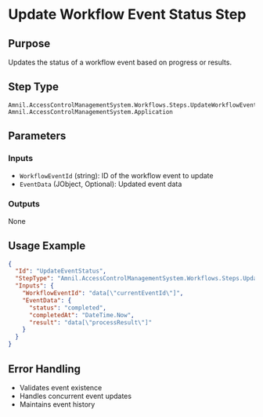 # Update Workflow Event Status Step

## Purpose
Updates the status of a workflow event based on progress or results.

## Step Type
```
Amnil.AccessControlManagementSystem.Workflows.Steps.UpdateWorkflowEventStatusStep, Amnil.AccessControlManagementSystem.Application
```

## Parameters

### Inputs
- `WorkflowEventId` (string): ID of the workflow event to update
- `EventData` (JObject, Optional): Updated event data

### Outputs
None

## Usage Example

```json
{
  "Id": "UpdateEventStatus",
  "StepType": "Amnil.AccessControlManagementSystem.Workflows.Steps.UpdateWorkflowEventStatusStep, Amnil.AccessControlManagementSystem.Application",
  "Inputs": {
    "WorkflowEventId": "data[\"currentEventId\"]",
    "EventData": {
      "status": "completed",
      "completedAt": "DateTime.Now",
      "result": "data[\"processResult\"]"
    }
  }
}
```

## Error Handling
- Validates event existence
- Handles concurrent event updates
- Maintains event history
